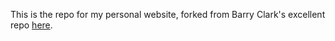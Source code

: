 This is the repo for my personal website, forked from Barry Clark's excellent repo [here](https://github.com/barryclark/jekyll-now "here").
